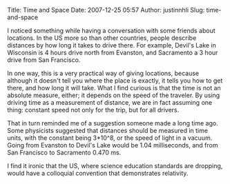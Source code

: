 Title: Time and Space
Date: 2007-12-25 05:57
Author: justinnhli
Slug: time-and-space

I noticed something while having a conversation with some friends about
locations. In the US more so than other countries, people describe
distances by how long it takes to drive there. For example, Devil's Lake
in Wisconsin is 4 hours drive north from Evanston, and Sacramento a 3
hour drive from San Francisco.

In one way, this is a very practical way of giving locations, because
although it doesn't tell you where the place is exactly, it tells you
how to get there, and how long it will take. What I find curious is that
the time is not an absolute measure, either; it depends on the speed of
the traveler. By using driving time as a measurement of distance, we are
in fact assuming one thing: constant speed not only for the trip, but
for all drivers.

That in turn reminded me of a suggestion someone made a long time ago.
Some physicists suggested that distances should be measured in time
units, with the constant being 3\*10\^8, or the speed of light in a
vacuum. Going from Evanston to Devil's Lake would be 1.04 milliseconds,
and from San Francisco to Sacramento 0.470 ms.

I find it ironic that the US, where science education standards are
dropping, would have a colloquial convention that demonstrates
relativity.

